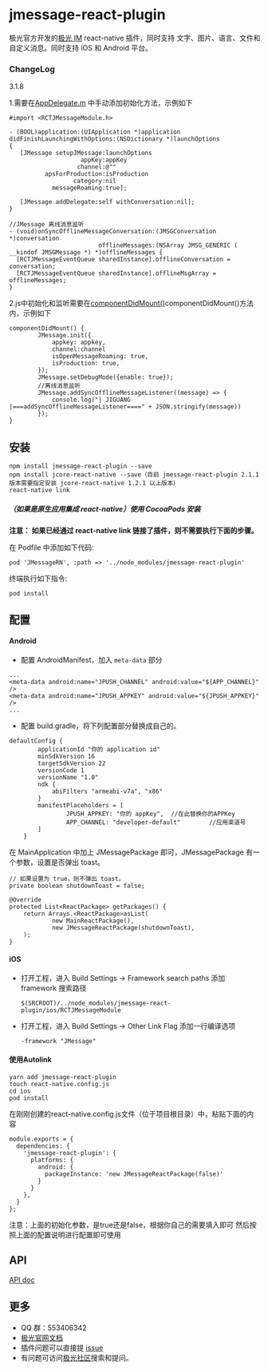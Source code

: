 # jmessage-react-plugin 

极光官方开发的[极光 IM](https://docs.jiguang.cn/jmessage/guideline/jmessage_guide/) react-native 插件，同时支持 文字、图片、语言、文件和自定义消息。同时支持 iOS 和 Android 平台。

### ChangeLog

3.1.8

1.需要在[AppDelegate.m](https://github.com/jpush/jmessage-react-plugin/blob/master/example/ios/JMessageDemo/AppDelegate.m) 中手动添加初始化方法，示例如下

```
#import <RCTJMessageModule.h>

- (BOOL)application:(UIApplication *)application didFinishLaunchingWithOptions:(NSDictionary *)launchOptions
{   
   [JMessage setupJMessage:launchOptions
                    appKey:appKey
                   channel:@""
          apsForProduction:isProduction
                  category:nil
            messageRoaming:true];
   
   [JMessage addDelegate:self withConversation:nil];
}

//JMessage 离线消息监听
- (void)onSyncOfflineMessageConversation:(JMSGConversation *)conversation
                         offlineMessages:(NSArray JMSG_GENERIC ( __kindof JMSGMessage *) *)offlineMessages {
  [RCTJMessageEventQueue sharedInstance].offlineConversation = conversation;
  [RCTJMessageEventQueue sharedInstance].offlineMsgArray = offlineMessages;
}
```

2.js中初始化和监听需要在[componentDidMount()](https://github.com/jpush/jmessage-react-plugin/blob/master/example/app/routes/Launch/index.js)componentDidMount()方法内，示例如下

```
componentDidMount() {
        JMessage.init({
            appkey: appkey,
            channel:channel
            isOpenMessageRoaming: true,
            isProduction: true,
        });
        JMessage.setDebugMode({enable: true});
        //离线消息监听
        JMessage.addSyncOfflineMessageListener((message) => {
            console.log("| JIGUANG |===addSyncOfflineMessageListener====" + JSON.stringify(message))
        });
}        
```

## 安装

```
npm install jmessage-react-plugin --save
npm install jcore-react-native --save（目前 jmessage-react-plugin 2.1.1 版本需要指定安装 jcore-react-native 1.2.1 以上版本）
react-native link
```

##### （如果是原生应用集成 react-native）使用 CocoaPods 安装

**注意： 如果已经通过 react-native link 链接了插件，则不需要执行下面的步骤。**


在 Podfile 中添加如下代码:

```
pod 'JMessageRN', :path => '../node_modules/jmessage-react-plugin'
```

终端执行如下指令:

```
pod install
```

## 配置

#### Android

- 配置 AndroidManifest，加入 `meta-data` 部分
```
...
<meta-data android:name="JPUSH_CHANNEL" android:value="${APP_CHANNEL}" />
<meta-data android:name="JPUSH_APPKEY" android:value="${JPUSH_APPKEY}" />
...
```
- 配置 build.gradle，将下列配置部分替换成自己的。
```
defaultConfig {
        applicationId "你的 application id"
        minSdkVersion 16
        targetSdkVersion 22
        versionCode 1
        versionName "1.0"
        ndk {
            abiFilters "armeabi-v7a", "x86"
        }
        manifestPlaceholders = [
                JPUSH_APPKEY: "你的 appKey",	//在此替换你的APPKey
                APP_CHANNEL: "developer-default"		//应用渠道号
        ]
    }
```

在 MainApplication 中加上 JMessagePackage 即可，JMessagePackage 有一个参数，设置是否弹出 toast。
```
// 如果设置为 true，则不弹出 toast。
private boolean shutdownToast = false;

@Override
protected List<ReactPackage> getPackages() {
    return Arrays.<ReactPackage>asList(
            new MainReactPackage(),
            new JMessageReactPackage(shutdownToast),
    );
}
```

#### iOS

- 打开工程，进入 Build Settings -> Framework search paths 添加 framework 搜索路径

  ```
  $(SRCROOT)/../node_modules/jmessage-react-plugin/ios/RCTJMessageModule
  ```

- 打开工程，进入 Build Settings -> Other Link Flag 添加一行编译选项

  ```
  -framework "JMessage"
  ```

#### 使用Autolink

```
yarn add jmessage-react-plugin
touch react-native.config.js
cd ios
pod install
```
在刚刚创建的react-native.config.js文件（位于项目根目录）中，粘贴下面的内容
```
module.exports = {
  dependencies: {
    'jmessage-react-plugin': {
      platforms: {
        android: {
          packageInstance: 'new JMessageReactPackage(false)'
        }
      }
    },
  }
};
```
注意：上面的初始化参数，是true还是false，根据你自己的需要填入即可
然后按照上面的配置说明进行配置即可使用

## API

[API doc](./document/API.md)

## 更多

- QQ 群：553406342
- [极光官网文档](http://docs.jiguang.cn/guideline/jmessage_guide/)
- 插件问题可以直接提 [issue](https://github.com/jpush/jmessage-react-plugin/issues)
- 有问题可访问[极光社区](http://community.jiguang.cn/)搜索和提问。

